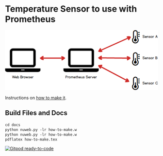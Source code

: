 # Temperature Sensor to use with Prometheus

![Prometheus](https://github.com/joejcollins/destiny-angel/blob/main/docs/imgs/prometheus.png)

Instructions on [how to make it](https://github.com/joejcollins/destiny-angel/blob/main/docs/how-to-make.pdf).

## Build Files and Docs

```
cd docs
python nuweb.py -lr how-to-make.w
python nuweb.py -lr how-to-make.w
pdflatex how-to-make.tex
```

[![Gitpod ready-to-code](https://img.shields.io/badge/Gitpod-ready--to--code-blue?logo=gitpod)](https://gitpod.io/#https://github.com/joejcollins/destiny-angel)
